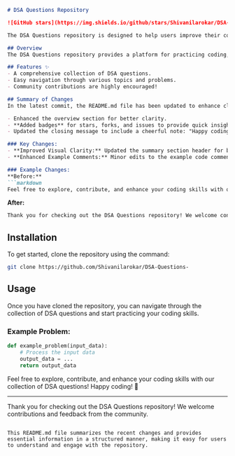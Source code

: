```markdown
# DSA Questions Repository

![GitHub stars](https://img.shields.io/github/stars/Shivanilarokar/DSA-Questions-?style=social) ![GitHub forks](https://img.shields.io/github/forks/Shivanilarokar/DSA-Questions-?style=social) ![GitHub issues](https://img.shields.io/github/issues/Shivanilarokar/DSA-Questions-?style=social)

The DSA Questions repository is designed to help users improve their coding skills through a collection of Data Structures and Algorithms (DSA) questions. Whether you're preparing for interviews or just want to enhance your knowledge, this repository is the perfect place to start!

## Overview
The DSA Questions repository provides a platform for practicing coding, enhancing problem-solving skills, and preparing for technical interviews.

## Features ✨
- A comprehensive collection of DSA questions.
- Easy navigation through various topics and problems.
- Community contributions are highly encouraged!

## Summary of Changes
In the latest commit, the README.md file has been updated to enhance clarity and engagement for users. The following changes were made:

- Enhanced the overview section for better clarity.
- **Added badges** for stars, forks, and issues to provide quick insights.
- Updated the closing message to include a cheerful note: "Happy coding! 🎉".

### Key Changes:
- **Improved Visual Clarity:** Updated the summary section header for better readability.
- **Enhanced Example Comments:** Minor edits to the example code comments to boost understanding.

### Example Changes:
**Before:**
```markdown
Feel free to explore, contribute, and enhance your coding skills with our collection of DSA questions! Happy coding! 🎉
```

**After:**
```markdown
Thank you for checking out the DSA Questions repository! We welcome contributions and feedback from the community.
```

## Installation
To get started, clone the repository using the command:
```bash
git clone https://github.com/Shivanilarokar/DSA-Questions-
```

## Usage
Once you have cloned the repository, you can navigate through the collection of DSA questions and start practicing your coding skills.

### Example Problem:
```python
def example_problem(input_data):
    # Process the input data
    output_data = ...
    return output_data
```

Feel free to explore, contribute, and enhance your coding skills with our collection of DSA questions! Happy coding! 🎉

---
Thank you for checking out the DSA Questions repository! We welcome contributions and feedback from the community.
```

This README.md file summarizes the recent changes and provides essential information in a structured manner, making it easy for users to understand and engage with the repository.